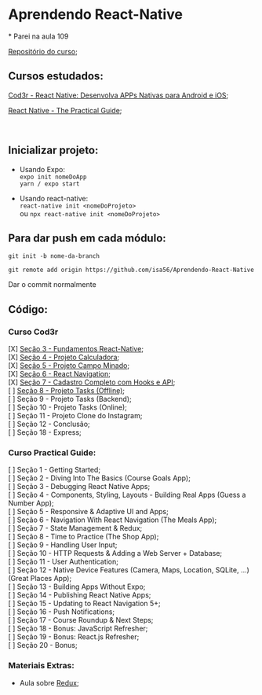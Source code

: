 # Aprendendo React-Native

\* Parei na aula 109
<br>

[Repositório do curso](https://github.com/cod3rcursos/curso-react-native);


## Cursos estudados:
[Cod3r - React Native: Desenvolva APPs Nativas para Android e iOS](https://www.udemy.com/course/curso-react-native/);

[React Native - The Practical Guide](https://www.udemy.com/course/react-native-the-practical-guide/);

<br>

## Inicializar projeto:

* Usando Expo: <br/>
    `expo init nomeDoApp`  <br/>
    `yarn / expo start`

* Usando react-native: <br/>
    `react-native init <nomeDoProjeto>` <br/>
ou
    `npx react-native init <nomeDoProjeto>`
## Para dar push em cada módulo:

`git init -b nome-da-branch`
<br/>

`git remote add origin https://github.com/isa56/Aprendendo-React-Native`
<br/>

Dar o commit normalmente

## Código:

### Curso Cod3r
[X] [Seção 3 - Fundamentos React-Native](sec3_fundamentos/); <br/> 
[X] [Seção 4 - Projeto Calculadora](sec4_calculator/); <br/>
[X] [Seção 5 - Projeto Campo Minado](sec5_campo/); <br/>
[X] [Seção 6 - React Navigation](sec6_navigation); <br/>
[X] [Seção 7 - Cadastro Completo com Hooks e API](sec7_cadastro); <br/>
[ ] [Seção 8 - Projeto Tasks (Offline)](sec8_tasksoffline); <br/>
[ ] Seção 9 - Projeto Tasks (Backend); <br/>
[ ] Seção 10 - Projeto Tasks (Online); <br/>
[ ] Seção 11 - Projeto Clone do Instagram; <br/>
[ ] Seção 12 - Conclusão; <br/>
[ ] Seção 18 - Express; <br/>

### Curso Practical Guide:
[ ] Seção 1 - Getting Started; <br/>
[ ] Seção 2 - Diving Into The Basics (Course Goals App); <br/>
[ ] Seção 3 - Debugging React Native Apps; <br/>
[ ] Seção 4 - Components, Styling, Layouts - Building Real Apps (Guess a Number App); <br/>
[ ] Seção 5 - Responsive & Adaptive UI and Apps; <br/>
[ ] Seção 6 - Navigation With React Navigation (The Meals App); <br/>
[ ] Seção 7 - State Management & Redux; <br/>
[ ] Seção 8 - Time to Practice (The Shop App); <br/>
[ ] Seção 9 - Handling User Input; <br/>
[ ] Seção 10 - HTTP Requests & Adding a Web Server + Database; <br/>
[ ] Seção 11 - User Authentication; <br/>
[ ] Seção 12 - Native Device Features (Camera, Maps, Location, SQLite, ...) (Great Places App); <br/>
[ ] Seção 13 - Building Apps Without Expo; <br/>
[ ] Seção 14 - Publishing React Native Apps; <br/>
[ ] Seção 15 - Updating to React Navigation 5+; <br/>
[ ] Seção 16 - Push Notifications; <br/>
[ ] Seção 17 - Course Roundup & Next Steps; <br/>
[ ] Seção 18 - Bonus: JavaScript Refresher; <br/>
[ ] Seção 19 - Bonus: React.js Refresher; <br/>
[ ] Seção 20 - Bonus; <br/>

### Materiais Extras:

- Aula sobre [Redux](https://www.youtube.com/watch?v=J0g1cv_03XQ);
